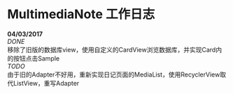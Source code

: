 # MultimediaNote 工作日志
**04/03/2017**
<br>
*DONE*<br>
移除了旧版的数据库view，使用自定义的CardView浏览数据库，并实现Card内的按钮点击Sample<br>
*TODO*<br>
由于旧的Adapter不好用，重新实现日记页面的MediaList，使用RecyclerView取代ListView，重写Adapter
